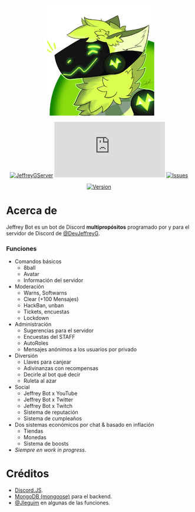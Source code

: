 <div align="center">

  <!---[![LastUpdate](https://media.discordapp.net/attachments/485191462422577182/870102754004189194/itsdark.png)](https://discord.gg/fJvVgkN)--->
  
  <a href=https://discord.gg/fJvVgkN><img src="src/resources/imgs/icon.png" width=300 height=300></a>
  
  [![JeffreyGServer](https://img.shields.io/discord/447797737216278528.svg?label=Discord&logo=Discord&color=%235865F2&style=for-the-badge)](https://discord.gg/fJvVgkN)
  [![DiscordJS](https://img.shields.io/github/package-json/dependency-version/devjeffreyg/jeffreybot/discord.js?style=for-the-badge&color=%235865F2)](https://npmjs.com/package/discord.js)
  [![Issues](https://img.shields.io/github/issues-raw/devjeffreyg/jeffreybot?style=for-the-badge)](https://github.com/DevJeffreyG/JeffreyBot/issues?q=is%3Aissue+is%3Aopen)

  [![Version](https://img.shields.io/github/package-json/v/devjeffreyg/jeffreybot?style=for-the-badge)](https://github.com/DevJeffreyG/JeffreyBot)

</div>

# Acerca de
Jeffrey Bot es un bot de Discord **multipropósitos** programado por y para el servidor de Discord de [@DevJeffreyG](https://github.com/DevJeffreyG).

### Funciones
- Comandos básicos
  - 8ball
  - Avatar
  - Información del servidor
- Moderación
  - Warns, Softwarns
  - Clear (+100 Mensajes)
  - HackBan, unban
  - Tickets, encuestas
  - Lockdown
- Administración
  - Sugerencias para el servidor
  - Encuestas del STAFF
  - AutoRoles
  - Mensajes anónimos a los usuarios por privado
- Diversión
  - Llaves para canjear
  - Adivinanzas con recompensas
  - Decirle al bot qué decir
  - Ruleta al azar
- Social
  - Jeffrey Bot x YouTube
  - Jeffrey Bot x Twitter
  - Jeffrey Bot x Twitch
  - Sistema de reputación
  - Sistema de cumpleaños
- Dos sistemas económicos por chat & basado en inflación
  - Tiendas
  - Monedas
  - Sistema de boosts
- _Siempre en work in progress_.

# Créditos
- [Discord.JS](https://github.com/discordjs/discord.js).
- [MongoDB (mongoose)](https://www.mongodb.com) para el backend.
- [@Jleguim](https://github.com/Jleguim/) en algunas de las funciones.

